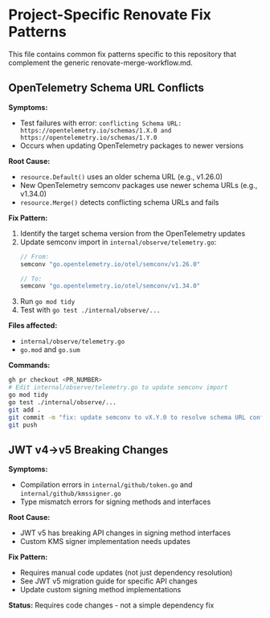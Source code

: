 # Project-Specific Renovate Fix Patterns

This file contains common fix patterns specific to this repository that complement the generic renovate-merge-workflow.md.

## OpenTelemetry Schema URL Conflicts

**Symptoms:**
- Test failures with error: `conflicting Schema URL: https://opentelemetry.io/schemas/1.X.0 and https://opentelemetry.io/schemas/1.Y.0`
- Occurs when updating OpenTelemetry packages to newer versions

**Root Cause:**
- `resource.Default()` uses an older schema URL (e.g., v1.26.0)
- New OpenTelemetry semconv packages use newer schema URLs (e.g., v1.34.0)
- `resource.Merge()` detects conflicting schema URLs and fails

**Fix Pattern:**
1. Identify the target schema version from the OpenTelemetry updates
2. Update semconv import in `internal/observe/telemetry.go`:
   ```go
   // From:
   semconv "go.opentelemetry.io/otel/semconv/v1.26.0"
   
   // To:
   semconv "go.opentelemetry.io/otel/semconv/v1.34.0"
   ```
3. Run `go mod tidy`
4. Test with `go test ./internal/observe/...`

**Files affected:**
- `internal/observe/telemetry.go`
- `go.mod` and `go.sum`

**Commands:**
```bash
gh pr checkout <PR_NUMBER>
# Edit internal/observe/telemetry.go to update semconv import
go mod tidy
go test ./internal/observe/...
git add .
git commit -m "fix: update semconv to vX.Y.0 to resolve schema URL conflict"
git push
```

## JWT v4→v5 Breaking Changes

**Symptoms:**
- Compilation errors in `internal/github/token.go` and `internal/github/kmssigner.go`
- Type mismatch errors for signing methods and interfaces

**Root Cause:**
- JWT v5 has breaking API changes in signing method interfaces
- Custom KMS signer implementation needs updates

**Fix Pattern:**
- Requires manual code updates (not just dependency resolution)
- See JWT v5 migration guide for specific API changes
- Update custom signing method implementations

**Status:** Requires code changes - not a simple dependency fix